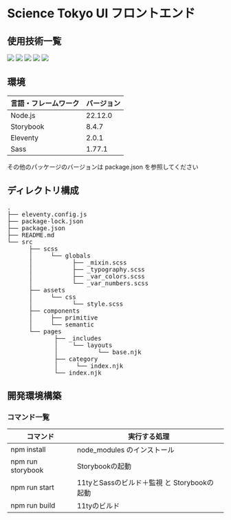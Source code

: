 # Science Tokyo UI フロントエンド

## 使用技術一覧

<!-- シールド一覧 -->
<!-- 該当するプロジェクトの中から任意のものを選ぶ-->
<p style="display: inline">
  <!-- フロントエンドのフレームワーク一覧 -->
  <img src="https://img.shields.io/badge/-node.js-000000.svg?logo=node.js&style=for-the-badge">
  <img src="https://img.shields.io/badge/-typescript-000000.svg?logo=typescript&style=for-the-badge">
  <img src="https://img.shields.io/badge/-eleventy-000000.svg?logo=eleventy&style=for-the-badge">
  <img src="https://img.shields.io/badge/-nunjucks-269539.svg?logo=nunjucks&style=for-the-badge">
  <img src="https://img.shields.io/badge/-storybook-FFFFFF.svg?logo=storybook&style=for-the-badge">
</p>

## 環境

<!-- 言語、フレームワーク、ミドルウェア、インフラの一覧とバージョンを記載 -->

| 言語・フレームワーク | バージョン |
| -------------------- | ---------- |
| Node.js              | 22.12.0    |
| Storybook            | 8.4.7      |
| Eleventy             | 2.0.1      |
| Sass                 | 1.77.1     |

その他のパッケージのバージョンは package.json を参照してください

## ディレクトリ構成

<!-- ディレクトリ構成を記載 -->

<pre>
.
├── eleventy.config.js
├── package-lock.json
├── package.json
├── README.md
└── src
      ├── scss
      │     └── globals
      │           ├── _mixin.scss
      │           ├── _typography.scss
      │           ├── _var_colors.scss
      │           └── _var_numbers.scss
      ├── assets
      │     └── css
      │           └── style.scss
      ├── components
      │     ├── primitive
      │     └── semantic
      └── pages
             ├── _includes
             │    └── layouts
             │           └── base.njk
             ├── category
             │     └── index.njk
             └── index.njk
</pre>

## 開発環境構築

### コマンド一覧

| コマンド          | 実行する処理                                |
| ----------------- | ------------------------------------------- |
| npm install       | node_modules のインストール                 |
| npm run storybook | Storybookの起動                             |
| npm run start     | 11tyとSassのビルド＋監視 と Storybookの起動 |
| npm run build     | 11tyのビルド                                |
